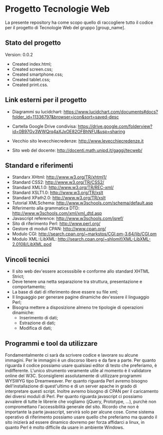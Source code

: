 # Progetto Tecnologie Web

La presente repository ha come scopo quello di raccogliere tutto il codice per il progetto di Tecnologie Web del gruppo [group_name]. 



## Stato del progetto

Version: 0.0.2

* Created index.html;
* Created screen.css;
* Created smartphone.css;
* Created tablet.css;
* Created print.css.

## Link esterni per il progetto

* Diagrammi su lucidchart: <https://www.lucidchart.com/documents#docs?folder_id=11336797&browser=icon&sort=saved-desc>
* Cartella Google Drive condivisa: <https://drive.google.com/folderview?id=0B97Gv3WWQrq4aXJxOE82OFBhNFU&usp=sharing>

* Vecchio sito levecchiecredenze: <http://www.levecchiecredenze.it>
* Sito web del docente: <http://docenti.math.unipd.it/gaggi/tecweb/>

## Standard e riferimenti

* Standarx XHtml: <http://www.w3.org/TR/xhtml1/>
* Standard CSS2: <http://www.w3.org/TR/CSS2/>
* Standard XML1.0: <http://www.w3.org/TR/REC-xml/>
* Standard XSLT1.0: <http://www.w3.org/TR/xslt>
* Standard XPath2.0: <http://www.w3.org/TR/xslt>
* Tutorial XMLSchema: <http://www.w3schools.com/schema/default.asp>
* Riferimento alla grammatica DTD: <http://www.w3schools.com/xml/xml_dtd.asp>
* Javascript reference: <http://www.w3schools.com/jsref/>
* Sito di riferimento Perl: <http://www.perl.org/>
* Gestore di moduli CPAN: <http://www.cpan.org/>
* Modulo CGI: <http://search.cpan.org/~markstos/CGI.pm-3.64/lib/CGI.pm>
* Modulo XML::LibXML: <http://search.cpan.org/~shlomif/XML-LibXML-2.0108/LibXML.pod>

## Vincoli tecnici

* Il sito web dev'essere accesssibile e conforme allo standard XHTML Strict;
* Deve tenere una netta separazione tra struttura, presentazione e comportamento;
* La base di dati di riferimento deve essere su file xml;
* Il linguaggio per generare pagine dinamiche dev'essere il linguaggio Perl;
* Bisogna mettere a disposizione almeno tre tipologie di operazioni dinamiche:
  * Inserimento di dati;
  * Estrazione di dati;
  * Modifica di dati;

## Programmi e tool da utilizzare

Fondamentalmente ci sarà da scrivere codice e lavorare su alcune immagini. Per le immagini è un discorso libero e da fare a parte. Per quanto riguarda il codice possiamo usare qualsiasi editor di testo che preferiamo, è indifferente. L'unico strumento veramente utile al momento è il validatore online del W3C. Sconsiglierei assolutamente di utilizzare programmi WYSWYG tipo Dreamweaver. 
Per quanto riguarda Perl avremo bisogno dell'installazione di quest'ultimo e di un server apache in grado di interpretare questi script. Inoltre avremo bisogno di CPAN per il caricamento dei diversi moduli di Perl. Per quanto riguarda javascript ci possiamo avvalere di tutte le librerie che vogliamo (jQuery, Prototype, ...), purchè non compromettano l'accessibilità generale del sito. Ricordo che non è importante la parte javascript, servirà solo per alcune cose. 
Come sistema operativo di riferimento possiamo usare quello che preferiamo ma quando il sito inizierà ad essere dinamico dovremo per forza affidarci a linux, in quanto Perl è molto difficile da usare in ambiente Windows.
